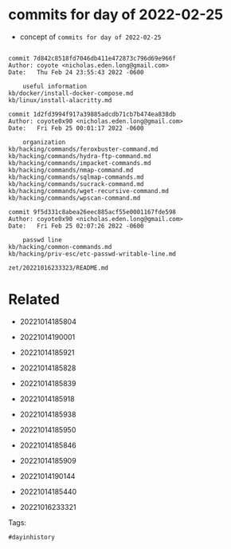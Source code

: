# commits for day of 2022-02-25

- concept of `commits for day of 2022-02-25`

```

commit 7d842c8518fd7046db411e472873c796d69e966f
Author: coyote <nicholas.eden.long@gmail.com>
Date:   Thu Feb 24 23:55:43 2022 -0600

    useful information
kb/docker/install-docker-compose.md
kb/linux/install-alacritty.md

commit 1d2fd3994f917a39885adcdb71cb7b474ea838db
Author: coyote0x90 <nicholas.eden.long@gmail.com>
Date:   Fri Feb 25 00:01:17 2022 -0600

    organization
kb/hacking/commands/feroxbuster-command.md
kb/hacking/commands/hydra-ftp-command.md
kb/hacking/commands/impacket-commands.md
kb/hacking/commands/nmap-command.md
kb/hacking/commands/sqlmap-commands.md
kb/hacking/commands/sucrack-command.md
kb/hacking/commands/wget-recursive-command.md
kb/hacking/commands/wpscan-command.md

commit 9f5d331c8abea26eec885acf55e0001167fde598
Author: coyote0x90 <nicholas.eden.long@gmail.com>
Date:   Fri Feb 25 02:07:26 2022 -0600

    passwd line
kb/hacking/common-commands.md
kb/hacking/priv-esc/etc-passwd-writable-line.md
```

` zet/20221016233323/README.md `

# Related

- 20221014185804

- 20221014190001

- 20221014185921

- 20221014185828

- 20221014185839

- 20221014185918

- 20221014185938

- 20221014185950

- 20221014185846

- 20221014185909

- 20221014190144

- 20221014185440

- 20221016233321

Tags:

    #dayinhistory
